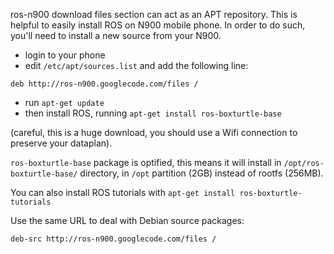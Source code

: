 ros-n900 download files section can act as an APT repository. This is helpful to easily install ROS on N900 mobile phone. In order to do such, you'll need to install a new source from your N900.

  * login to your phone
  * edit `/etc/apt/sources.list` and add the following line:

```
deb http://ros-n900.googlecode.com/files /
```

  * run `apt-get update`
  * then install ROS, running `apt-get install ros-boxturtle-base`

(careful, this is a huge download, you should use a Wifi connection to preserve your dataplan).

`ros-boxturtle-base` package is optified, this means it will install in `/opt/ros-boxturtle-base/` directory, in `/opt` partition (2GB) instead of rootfs (256MB).

You can also install ROS tutorials with `apt-get install ros-boxturtle-tutorials`

Use the same URL to deal with Debian source packages:

```
deb-src http://ros-n900.googlecode.com/files /
```